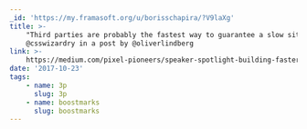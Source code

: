 ```yaml
---
_id: 'https://my.framasoft.org/u/borisschapira/?V9laXg'
title: >-
    "Third parties are probably the fastest way to guarantee a slow site…"
    @csswizardry in a post by @oliverlindberg
link: >-
    https://medium.com/pixel-pioneers/speaker-spotlight-building-faster-websites-with-harry-roberts-86aabde75b0f
date: '2017-10-23'
tags:
    - name: 3p
      slug: 3p
    - name: boostmarks
      slug: boostmarks
---
```


<div class="markdown"><p></p></div>
